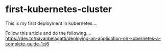 # first-kubernetes-cluster
This is my first deployment in kubernetes....

Follow this article and do the following....
https://dev.to/pavanbelagatti/deploying-an-application-on-kubernetes-a-complete-guide-1cj6
